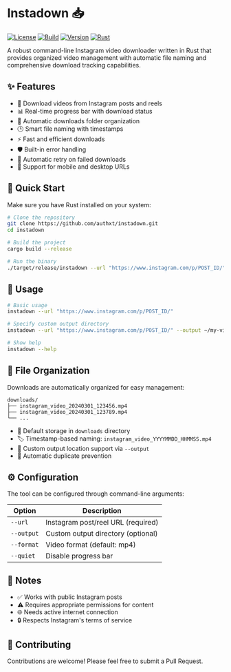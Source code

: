 # Instadown 📥

[![License](https://img.shields.io/badge/License-MIT-yellow.svg)](https://opensource.org/licenses/MIT)
[![Build](https://img.shields.io/badge/build-passing-brightgreen)](https://github.com/authxt/instadown)
[![Version](https://img.shields.io/badge/version-1.0.0-blue)](https://github.com/authxt/instadown/releases)
[![Rust](https://img.shields.io/badge/rust-stable-orange.svg)](https://www.rust-lang.org)

A robust command-line Instagram video downloader written in Rust that provides organized video management with automatic file naming and comprehensive download tracking capabilities.


## ✨ Features

- 🎥 Download videos from Instagram posts and reels
- 📊 Real-time progress bar with download status
- 📁 Automatic downloads folder organization
- 🕒 Smart file naming with timestamps
- ⚡ Fast and efficient downloads
- 🛡️ Built-in error handling
- 🔄 Automatic retry on failed downloads
- 📱 Support for mobile and desktop URLs

## 🚀 Quick Start

Make sure you have Rust installed on your system:

```bash
# Clone the repository
git clone https://github.com/authxt/instadown.git
cd instadown

# Build the project
cargo build --release

# Run the binary
./target/release/instadown --url "https://www.instagram.com/p/POST_ID/"
```

## 📖 Usage

```bash
# Basic usage
instadown --url "https://www.instagram.com/p/POST_ID/"

# Specify custom output directory
instadown --url "https://www.instagram.com/p/POST_ID/" --output ~/my-videos/

# Show help
instadown --help
```

## 📂 File Organization

Downloads are automatically organized for easy management:

```
downloads/
├── instagram_video_20240301_123456.mp4
├── instagram_video_20240301_123789.mp4
└── ...
```

- 📁 Default storage in `downloads` directory
- 🏷️ Timestamp-based naming: `instagram_video_YYYYMMDD_HHMMSS.mp4`
- 🎯 Custom output location support via `--output`
- 🔄 Automatic duplicate prevention

## ⚙️ Configuration

The tool can be configured through command-line arguments:

| Option | Description |
|--------|-------------|
| `--url` | Instagram post/reel URL (required) |
| `--output` | Custom output directory (optional) |
| `--format` | Video format (default: mp4) |
| `--quiet` | Disable progress bar |

## 📝 Notes

- ✅ Works with public Instagram posts
- ⚠️ Requires appropriate permissions for content
- 🌐 Needs active internet connection
- 🔒 Respects Instagram's terms of service


## 🤝 Contributing

Contributions are welcome! Please feel free to submit a Pull Request. 